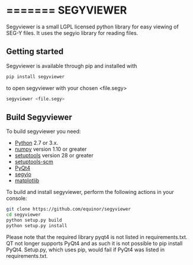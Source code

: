 =======
SEGYVIEWER
=======

Segyviewer is a small LGPL licensed python library for easy viewing of SEG-Y
files. It uses the segyio library for reading files.

## Getting started ##

Segyviewer is available through pip and installed with

```bash
pip install segyviewer
```

to open segyviewer with your chosen <file.segy>
```bash
segyviewer <file.segy>
```

## Build Segyviewer

To build segyviewer you need:

 * [Python](https://www.python.org/) 2.7 or 3.x.
 * [numpy](http://www.numpy.org/) version 1.10 or greater
 * [setuptools](https://pypi.python.org/pypi/setuptools) version 28 or greater
 * [setuptools-scm](https://pypi.python.org/pypi/setuptools_scm)
 * [PyQt4](https://www.riverbankcomputing.com/software/pyqt/download)
 * [segyio](https://github.com/equinor/segyio)
 * [matplotlib](https://matplotlib.org/)

To build and install segyviewer, perform the following actions in your console:

```bash
git clone https://github.com/equinor/segyviewer
cd segyviewer
python setup.py build
python setup.py install
```

Please note that the required library pyqt4 is not listed in requirements.txt. QT not longer
supports PyQt4 and as such it is not possible to pip install PyQt4.
Setup.py, which uses pip, would fail if PyQt4 was listed in requirements.txt.
